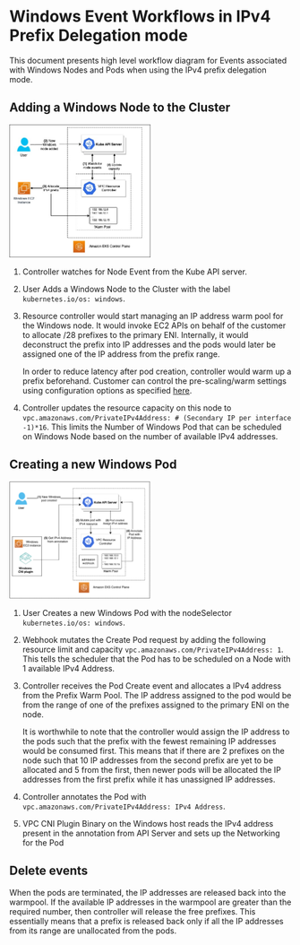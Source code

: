 # Windows Event Workflows in IPv4 Prefix Delegation mode
This document presents high level workflow diagram for Events associated with Windows Nodes and Pods when using the IPv4 prefix delegation mode.

## Adding a Windows Node to the Cluster

<img alt="New Windows Node Create Event Diagram" height="50%" src="../images/windows-prefix-delegation-node-create-events.jpg" width="50%"/>

1. Controller watches for Node Event from the Kube API server.
2. User Adds a Windows Node to the Cluster with the label `kubernetes.io/os: windows`.
3. Resource controller would start managing an IP address warm pool for the Windows node. It would invoke EC2 APIs on behalf of the customer to allocate /28 prefixes to the primary ENI. Internally, it would deconstruct the prefix into IP addresses and the pods would later be assigned one of the IP address from the prefix range. 
  
   In order to reduce latency after pod creation, controller would warm up a prefix beforehand. Customer can control the pre-scaling/warm settings using configuration options as specified [here](prefix_delegation_config_options.md).
4. Controller updates the resource capacity on this node to `vpc.amazonaws.com/PrivateIPv4Address: # (Secondary IP per interface -1)*16`. This limits the Number of Windows Pod that can be scheduled on Windows Node based on the number of available IPv4 addresses.

## Creating a new Windows Pod

<img alt="New Windows Pod Create Event Diagram" height="50%" src="../images/windows-prefix-delegation-pod-create-events.jpg" width="50%"/>

1. User Creates a new Windows Pod with the nodeSelector `kubernetes.io/os: windows`.
2. Webhook mutates the Create Pod request by adding the following resource limit and capacity `vpc.amazonaws.com/PrivateIPv4Address: 1`. This tells the scheduler that the Pod has to be scheduled on a Node with 1 available IPv4 Address.
3. Controller receives the Pod Create event and allocates a IPv4 address from the Prefix Warm Pool. The IP address assigned to the pod would be from the range of one of the prefixes assigned to the primary ENI on the node.

   It is worthwhile to note that the controller would assign the IP address to the pods such that the prefix with the fewest remaining IP addresses would be consumed first. This means that if there are 2 prefixes on the node such that 10 IP addresses from the second prefix are yet to be allocated and 5 from the first, then newer pods will be allocated the IP addresses from the first prefix while it has unassigned IP addresses.

4. Controller annotates the Pod with `vpc.amazonaws.com/PrivateIPv4Address: IPv4 Address`.
5. VPC CNI Plugin Binary on the Windows host reads the IPv4 address present in the annotation from API Server and sets up the Networking for the Pod


## Delete events

When the pods are terminated, the IP addresses are released back into the warmpool. If the available IP addresses in the warmpool are greater than the required number, then controller will release the free prefixes. This essentially means that a prefix is released back only if all the IP addresses from its range are unallocated from the pods.